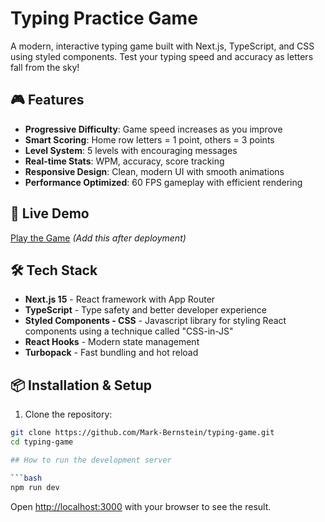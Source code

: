 # Typing Practice Game

A modern, interactive typing game built with Next.js, TypeScript, and CSS using styled components. Test your typing speed and accuracy as letters fall from the sky!

## 🎮 Features

- **Progressive Difficulty**: Game speed increases as you improve
- **Smart Scoring**: Home row letters = 1 point, others = 3 points
- **Level System**: 5 levels with encouraging messages
- **Real-time Stats**: WPM, accuracy, score tracking
- **Responsive Design**: Clean, modern UI with smooth animations
- **Performance Optimized**: 60 FPS gameplay with efficient rendering

## 🚀 Live Demo

[Play the Game](my-deployed-url-here) _(Add this after deployment)_

## 🛠️ Tech Stack

- **Next.js 15** - React framework with App Router
- **TypeScript** - Type safety and better developer experience
- **Styled Components - CSS** - Javascript library for styling React components using a technique called "CSS-in-JS"
- **React Hooks** - Modern state management
- **Turbopack** - Fast bundling and hot reload

## 📦 Installation & Setup

1. Clone the repository:

````bash
git clone https://github.com/Mark-Bernstein/typing-game.git
cd typing-game

## How to run the development server

```bash
npm run dev
````

Open [http://localhost:3000](http://localhost:3000) with your browser to see the result.
